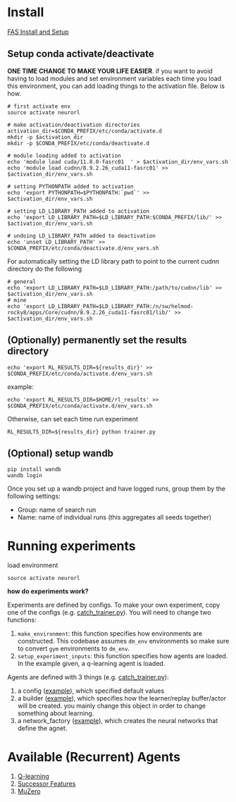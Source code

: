 # Install

[FAS Install and Setup](install-fas.md)

## Setup conda activate/deactivate

**ONE TIME CHANGE TO MAKE YOUR LIFE EASIER**. if you want to avoid having to load modules and set environment variables each time you load this environment, you can add loading things to the activation file. Below is how.

```
# first activate env
source activate neurorl

# make activation/deactivation directories
activation_dir=$CONDA_PREFIX/etc/conda/activate.d
mkdir -p $activation_dir
mkdir -p $CONDA_PREFIX/etc/conda/deactivate.d

# module loading added to activation
echo 'module load cuda/11.8.0-fasrc01  ' > $activation_dir/env_vars.sh
echo 'module load cudnn/8.9.2.26_cuda11-fasrc01' >> $activation_dir/env_vars.sh

# setting PYTHONPATH added to activation
echo 'export PYTHONPATH=$PYTHONPATH:`pwd`' >> $activation_dir/env_vars.sh

# setting LD_LIBRARY_PATH added to activation
echo 'export LD_LIBRARY_PATH=$LD_LIBRARY_PATH:$CONDA_PREFIX/lib/' >> $activation_dir/env_vars.sh

# undoing LD_LIBRARY_PATH added to deactivation
echo 'unset LD_LIBRARY_PATH' >> $CONDA_PREFIX/etc/conda/deactivate.d/env_vars.sh
```

For automatically setting the LD library path to point to the current cudnn directory do the following
```
# general
echo 'export LD_LIBRARY_PATH=$LD_LIBRARY_PATH:/path/to/cudnn/lib' >> $activation_dir/env_vars.sh
# mine
echo 'export LD_LIBRARY_PATH=$LD_LIBRARY_PATH:/n/sw/helmod-rocky8/apps/Core/cudnn/8.9.2.26_cuda11-fasrc01/lib/' >> $activation_dir/env_vars.sh
```



## (Optionally) permanently set the results directory
```
echo 'export RL_RESULTS_DIR=${results_dir}' >> $CONDA_PREFIX/etc/conda/activate.d/env_vars.sh
```
example:
```
echo 'export RL_RESULTS_DIR=$HOME/rl_results' >> $CONDA_PREFIX/etc/conda/activate.d/env_vars.sh
```

Otherwise, can set each time run experiment
```
RL_RESULTS_DIR=${results_dir} python trainer.py
```

## (Optional) setup wandb
```
pip install wandb
wandb login
```
Once you set up a wandb project and have logged runs, group them by the following settings:
- Group: name of search run
- Name: name of individual runs (this aggregates all seeds together)

# Running experiments

load environment
```
source activate neurorl 
```

**how do experiments work?**

Experiments are defined by configs. To make your own experiment, copy one of the configs (e.g. [catch_trainer.py](configs/catch_trainer.py)). You will need to change two functions:
1. `make_environment`: this function specifies how environments are constructed. This codebase assumes `dm_env` environments so make sure to convert `gym` environments to `dm_env`.
2. `setup_experiment_inputs`: this function specifies how agents are loaded. In the example given, a q-learning agent is loaded.

Agents are defined with 3 things (e.g. [catch_trainer.py](configs/catch_trainer.py#L124)):
1. a config ([example](td_agents/q_learning.py#L27)), which specified default values
2. a builder ([example](td_agents/q_learning.py#L30)), which specifies how the learner/replay buffer/actor will be created. you mainly change this object in order to change something about learning.
3. a network_factory ([example](td_agents/q_learning.py#L11)), which creates the neural networks that define the agnet.




# Available (Recurrent) Agents

1. [Q-learning](td_agents/q_learning.py)
2. [Successor Features](td_agents/usfa.py)
3. [MuZero](td_agents/muzero.py)
